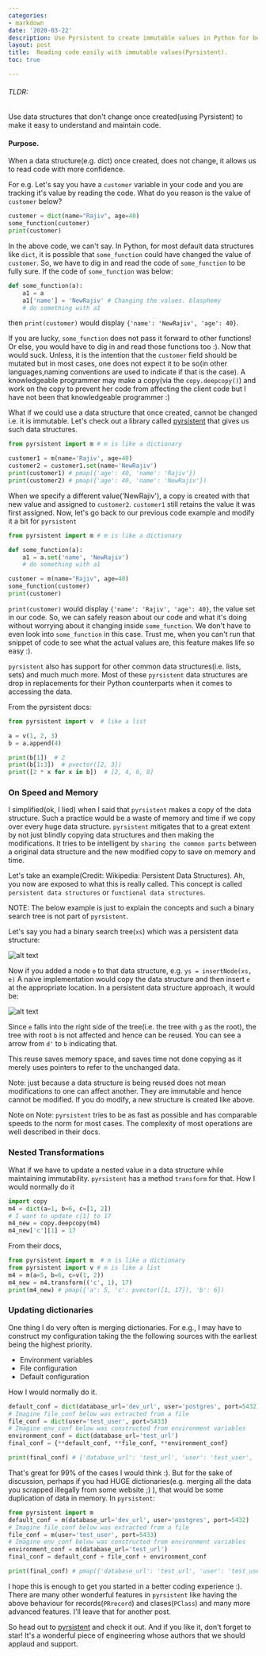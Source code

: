 ```yaml
---
categories:
- markdown
date: '2020-03-22'
description: Use Pyrsistent to create immutable values in Python for better code maintenance.
layout: post
title:  Reading code easily with immutable values(Pyrsistent).
toc: true

---
```


###### TLDR: 
Use data structures that don't change once created(using Pyrsistent) to make it easy to understand and maintain code.

#### Purpose.
When a data structure(e.g. dict) once created, does not change, it allows us to read code with more confidence.

For e.g. Let's say you have a `customer` variable in your code and you are tracking it's value by reading the code. What do you reason is the value of `customer` below? 
```python
customer = dict(name="Rajiv", age=40)
some_function(customer)
print(customer)
```
In the above code, we can't say. In Python, for most default data structures like `dict`,  it is possible that `some_function` could have changed the value of `customer`. So, we have to dig in and read the code of `some_function` to be fully sure. If the code of `some_function` was below:
```python
def some_function(a):
    a1 = a
    a1['name'] = 'NewRajiv' # Changing the values. blasphemy
    # do something with a1
``` 
then `print(customer)` would display `{'name': 'NewRajiv', 'age': 40}`. 

If you are lucky, `some_function` does not pass it forward to other functions! Or else, you would have to dig in and read those functions too :). Now that would suck. Unless, it is the intention that the `customer` field should be mutated but in most cases, one does not expect it to be so(in other languages,naming conventions are used to indicate if that is the case).  A knowledgeable programmer may make a copy(via the `copy.deepcopy()`) and work on the copy to prevent her code from affecting the client code but I have not been that  knowledgeable programmer :) 

What if we could use a data structure that once created, cannot be changed i.e. it is immutable. Let's check out a library called [pyrsistent](https://github.com/tobgu/pyrsistent) that gives us such data structures. 

```python
from pyrsistent import m # m is like a dictionary

customer1 = m(name='Rajiv', age=40)
customer2 = customer1.set(name='NewRajiv')
print(customer1) # pmap({'age': 40, 'name': 'Rajiv'})
print(customer2) # pmap({'age': 40, 'name': 'NewRajiv'})
```

When we specify a different value('NewRajiv'), a copy is created with that new value and assigned to `customer2`. `customer1` still retains the value it was first assigned. Now, let's go back to our previous code example and modify it a bit for `pyrsistent`

```python
from pyrsistent import m # m is like a dictionary

def some_function(a):
    a1 = a.set('name', 'NewRajiv')
    # do something with a1 

customer = m(name="Rajiv", age=40)
some_function(customer)
print(customer)


```
`print(customer)` would display `{'name': 'Rajiv', 'age': 40}`, the value set in our code. So, we can safely reason about our code and what it's doing without worrying about it changing inside `some_function`. We don't have to even look into `some_function` in this case. Trust me, when you can't run that snippet of code to see what the actual values are, this feature makes life so easy :).


`pyrsistent` also has support for other common data structures(i.e. lists, sets) and much much more. Most of these `pyrsistent` data structures are drop in replacements for their Python counterparts when it comes to accessing the data.

From the pyrsistent docs:
```python
from pyrsistent import v  # like a list

a = v(1, 2, 3)
b = a.append(4)

print(b[1])  # 2
print(b[1:3])  # pvector([2, 3])
print([2 * x for x in b])  # [2, 4, 6, 8]
```
### On Speed and Memory

I simplified(ok, I lied) when I said that `pyrsistent` makes a copy of the data structure. Such a practice would be a waste of memory and time if we copy over every huge data structure. `pyrsistent` mitigates that to a great extent by not just blindly copying data structures and then making the modifications. It tries to be intelligent by `sharing the common parts` between a original data structure and the new modified copy to save on memory and time.

Let's take an example(Credit: Wikipedia: Persistent Data Structures). Ah, you now are exposed to what this is really called.  This concept is called `persistent data structures` or `functional data structures`. 
 
 NOTE: The below example is just to explain the concepts and such a binary search tree is not part of `pyrsistent`.  

Let's say you had a binary search tree(`xs`) which was a persistent data structure:

![alt text](https://upload.wikimedia.org/wikipedia/commons/thumb/9/9c/Purely_functional_tree_before.svg/696px-Purely_functional_tree_before.svg.png "Binary Search Tree")

Now if you added a node `e` to that data structure, e.g. `ys = insertNode(xs, e)` A naive implementation would copy the data structure and then insert `e` at the appropriate location. In a persistent data structure approach, it would be:

![alt text](https://upload.wikimedia.org/wikipedia/commons/thumb/5/56/Purely_functional_tree_after.svg/876px-Purely_functional_tree_after.svg.png "Persistent Binary Search Tree")

Since `e` falls into the right side of the tree(i.e. the tree with `g` as the root), the tree with root `b` is not affected and hence can be reused. You can see a arrow from `d'`  to `b` indicating that.

This reuse saves memory space, and saves time not done copying as it merely uses pointers to refer to the unchanged data.

Note: just because a data structure is being reused does not mean modifications to one can affect another. They are immutable and hence cannot be modified. If you do modify, a new structure is created like above.

Note on Note: `pyrsistent` tries to be as fast as possible and has comparable speeds to the norm for most cases. The complexity of most operations are well described in their docs.
### Nested Transformations

What if we have to update a nested value in a data structure while maintaining immutability. `pyrsistent` has a method `transform` for that. 
How I would normally do it
```python
import copy
m4 = dict(a=1, b=6, c=[1, 2])
# I want to update c[1] to 17
m4_new = copy.deepcopy(m4) 
m4_new['c'][1] = 17
```

From their docs,

```python
from pyrsistent import m  # m is like a dictionary
from pyrsistent import v # m is like a list
m4 = m(a=5, b=6, c=v(1, 2))
m4_new = m4.transform(('c', 1), 17)
print(m4_new) # pmap({'a': 5, 'c': pvector([1, 17]), 'b': 6})

``` 

### Updating dictionaries

One thing I do very often is merging dictionaries. For e.g., I may have to construct my configuration taking the the following sources with the earliest being the highest priority.
 * Environment variables
 * File configuration
 * Default configuration

How I would normally do it.

```python
default_conf = dict(database_url='dev_url', user='postgres', port=5432)
# Imagine file_conf below was extracted from a file
file_conf = dict(user='test_user', port=5433)
# Imagine env_conf below was constructed from environment variables
environment_conf = dict(database_url='test_url')
final_conf = {**default_conf, **file_conf, **environment_conf}

print(final_conf) # {'database_url': 'test_url', 'user': 'test_user', 'port': 5433}

```

That's great for 99% of the cases I would think :). But for the sake of discussion, perhaps if you had HUGE dictionaries(e.g. merging all the data you scrapped illegally from some website ;) ), that would be some duplication of data in memory.
In `pyrsistent`:
```python
from pyrsistent import m
default_conf = m(database_url='dev_url', user='postgres', port=5432)
# Imagine file_conf below was extracted from a file
file_conf = m(user='test_user', port=5433)
# Imagine env_conf below was constructed from environment variables
environment_conf = m(database_url='test_url')
final_conf = default_conf + file_conf + environment_conf

print(final_conf) # pmap({'database_url': 'test_url', 'user': 'test_user', 'port': 5433})
``` 

I hope this is enough to get you started in a better coding experience :). There are many other wonderful features in `pyrsistent` like having the above behaviour for records(`PRrecord`) and clases(`PClass`) and many more advanced features. I'll leave that for another post.

So head out to  [pyrsistent](https://github.com/tobgu/pyrsistent) and check it out. And if you like it, don't forget to star! It's a wonderful piece of engineering whose authors that we should applaud and support.



